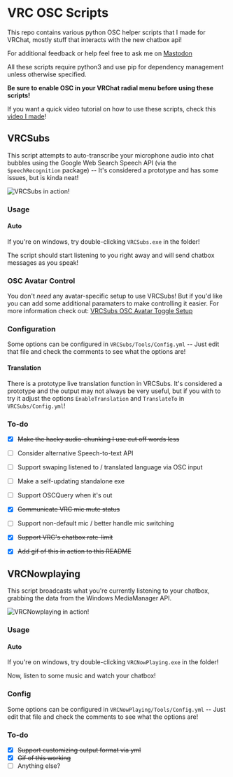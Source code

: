 # VRC OSC Scripts
This repo contains various python OSC helper scripts that I made for VRChat, mostly stuff that interacts with the new chatbox api!

For additional feedback or help feel free to ask me on [Mastodon](https://social.gamingecke.space/@eiffelturm)

All these scripts require python3 and use pip for dependency management unless otherwise specified.

**Be sure to enable OSC in your VRChat radial menu before using these scripts!**

If you want a quick video tutorial on how to use these scripts, check this [video I made](https://www.youtube.com/watch?v=y9XOGtOaIV8)!

## VRCSubs
This script attempts to auto-transcribe your microphone audio into chat bubbles using the Google Web Search Speech API (via the `SpeechRecognition` package) -- It's considered a prototype and has some issues, but is kinda neat!

![VRCSubs in action!](https://raw.githubusercontent.com/Eiffelturm/VRC-OSC-Scripts/main/Screenshots/subtitles.gif)

### Usage
#### Auto
If you're on windows, try double-clicking `VRCSubs.exe` in the folder!

The script should start listening to you right away and will send chatbox messages as you speak!

### OSC Avatar Control
You don't _need_ any avatar-specific setup to use VRCSubs! But if you'd like you can add some additional paramaters to make controlling it easier. For more information check out: [VRCSubs OSC Avatar Toggle Setup](https://github.com/Eiffelturm/VRC-OSC-Scripts/wiki/VRCSubs-OSC-Avatar-Toggle-Setup)

### Configuration
Some options can be configured in `VRCSubs/Tools/Config.yml` -- Just edit that file and check the comments to see what the options are!

#### Translation
There is a prototype live translation function in VRCSubs. It's considered a prototype and the output may not always be very useful, but if you with to try it adjust the options `EnableTranslation` and `TranslateTo` in `VRCSubs/Config.yml`!

### To-do
- [x] ~~Make the hacky audio-chunking I use cut off words less~~
- [ ] Consider alternative Speech-to-text API
- [ ] Support swaping listened to / translated language via OSC input
- [ ] Make a self-updating standalone exe
- [ ] Support OSCQuery when it's out
- [x] ~~Communicate VRC mic mute status~~
- [ ] Support non-default mic / better handle mic switching
- [X] ~~Support VRC's chatbox rate-limit~~
- [x] ~~Add gif of this in action to this README~~


## VRCNowplaying
This script broadcasts what you're currently listening to your chatbox, grabbing the data from the Windows MediaManager API.

![VRCNowplaying in action!](https://raw.githubusercontent.com/Eiffelturm/VRC-OSC-Scripts/main/Screenshots/nowplaying.gif)

### Usage
#### Auto
If you're on windows, try double-clicking `VRCNowPlaying.exe` in the folder!

Now, listen to some music and watch your chatbox!

### Config
Some options can be configured in `VRCNowPlaying/Tools/Config.yml` -- Just edit that file and check the comments to see what the options are!

### To-do
- [x] ~~Support customizing output format via yml~~
- [x] ~~Gif of this working~~
- [ ] Anything else?